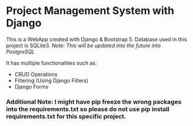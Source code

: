 # Project Management System with Django

This is a WebApp created with Django & Bootstrap 5.
Database used in this project is SQLite3. *Note: This will be updated into the future into PostgreSQL*

It has multiple functionalities such as:
- CRUD Operations
- Filtering (Using Django Filters)
- Django Forms

### Additional Note: I might have pip freeze the wrong packages into the requirements.txt so please do not use pip install requirements.txt for this specific project.
